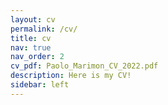 ```yaml
---
layout: cv
permalink: /cv/
title: cv
nav: true
nav_order: 2
cv_pdf: Paolo_Marimon_CV_2022.pdf
description: Here is my CV!
sidebar: left
---
```


